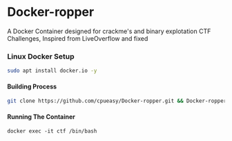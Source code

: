 # Docker-ropper
A Docker Container designed for crackme's and binary explotation CTF Challenges, Inspired from LiveOverflow and fixed

### Linux Docker Setup
```bash
sudo apt install docker.io -y
````

#### Building Process
```bash
git clone https://github.com/cpueasy/Docker-ropper.git && Docker-ropper && docker build -t ctf:ubuntu19.10
```

#### Running The Container
```
docker exec -it ctf /bin/bash
```
